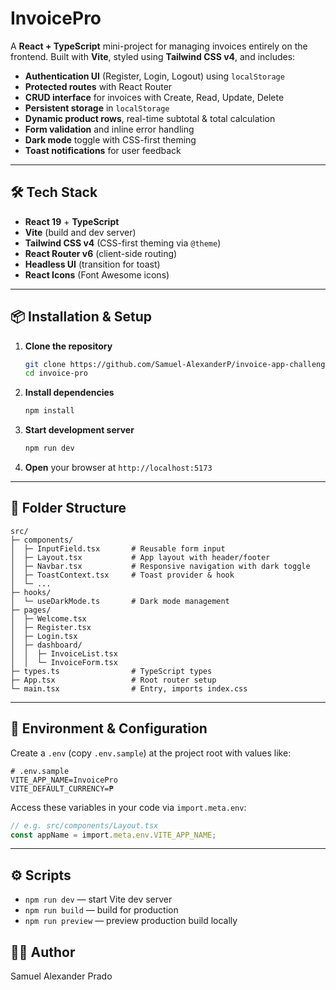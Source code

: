 # InvoicePro

A **React + TypeScript** mini-project for managing invoices entirely on the frontend. Built with **Vite**, styled using **Tailwind CSS v4**, and includes:

- **Authentication UI** (Register, Login, Logout) using `localStorage`
- **Protected routes** with React Router
- **CRUD interface** for invoices with Create, Read, Update, Delete
- **Persistent storage** in `localStorage`
- **Dynamic product rows**, real-time subtotal & total calculation
- **Form validation** and inline error handling
- **Dark mode** toggle with CSS-first theming
- **Toast notifications** for user feedback

---

## 🛠️ Tech Stack

- **React 19** + **TypeScript**
- **Vite** (build and dev server)
- **Tailwind CSS v4** (CSS-first theming via `@theme`)
- **React Router v6** (client-side routing)
- **Headless UI** (transition for toast)
- **React Icons** (Font Awesome icons)

---

## 📦 Installation & Setup

1. **Clone the repository**

   ```bash
   git clone https://github.com/Samuel-AlexanderP/invoice-app-challenge.git
   cd invoice-pro
   ```

2. **Install dependencies**

   ```bash
   npm install
   ```

3. **Start development server**

   ```bash
   npm run dev
   ```

4. **Open** your browser at `http://localhost:5173`

---

## 📁 Folder Structure

```
src/
├─ components/
│  ├─ InputField.tsx       # Reusable form input
│  ├─ Layout.tsx           # App layout with header/footer
│  ├─ Navbar.tsx           # Responsive navigation with dark toggle
│  ├─ ToastContext.tsx     # Toast provider & hook
│  └─ ...
├─ hooks/
│  └─ useDarkMode.ts       # Dark mode management
├─ pages/
│  ├─ Welcome.tsx
│  ├─ Register.tsx
│  ├─ Login.tsx
│  ├─ dashboard/
│  │  ├─ InvoiceList.tsx
│  │  └─ InvoiceForm.tsx
├─ types.ts                # TypeScript types
├─ App.tsx                 # Root router setup
└─ main.tsx                # Entry, imports index.css
```

---

## 📝 Environment & Configuration

Create a `.env` (copy `.env.sample`) at the project root with values like:

```dotenv
# .env.sample
VITE_APP_NAME=InvoicePro
VITE_DEFAULT_CURRENCY=₱
```

Access these variables in your code via `import.meta.env`:

```ts
// e.g. src/components/Layout.tsx
const appName = import.meta.env.VITE_APP_NAME;
```

---

## ⚙️ Scripts

- `npm run dev` — start Vite dev server
- `npm run build` — build for production
- `npm run preview` — preview production build locally

## 👨‍💻 Author

Samuel Alexander Prado
